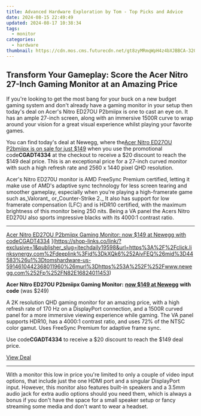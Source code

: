```yaml
---
title: Advanced Hardware Exploration by Tom - Top Picks and Advice
date: 2024-08-15 22:49:49
updated: 2024-08-17 10:38:34
tags:
  - monitor
categories:
  - hardware
thumbnail: https://cdn.mos.cms.futurecdn.net/gt8zyMRmqWpH4z4bXJBBCA-320-80.jpg
---
```


## Transform Your Gameplay: Score the Acer Nitro 27-Inch Gaming Monitor at an Amazing Price

If you're looking to get the most bang for your buck on a new budget gaming system and don't already have a gaming monitor in your setup then today's deal on Acer's Nitro ED27OU P2bmiipx is one to cast an eye on. It has an ample 27-inch screen, along with an immersive 1500R curve to wrap around your vision for a great visual experience whilst playing your favorite games.

 You can find today's deal at Newegg, where the[Acer Nitro ED27OU P2bmiipx is on sale for just $149](https://shop-links.co/link/?exclusive=1&publisher_slug=itechdaily19598&url=https%3A%2F%2Fclick.linksynergy.com%2Fdeeplink%3Fid%3DkXQk6%252AivFEQ%26mid%3D44583%26u1%3Dtomshardware-us-1283107623551148093%26murl%3Dhttps%253A%252F%252Fwww.newegg.com%252Fp%252FN82E16824011453) when you use the promotional code**CGADT4334** at the checkout to receive a $20 discount to reach the $149 deal price. This is an exceptional price for a 27-inch curved monitor with such a high refresh rate and 2560 x 1440 pixel QHD resolution.

 Acer's Nitro ED270U monitor is AMD FreeSync Premium certified, letting it make use of AMD's adaptive sync technology for less screen tearing and smoother gameplay, especially when you're playing a high-framerate game such as_Valorant_ or_Counter-Strike 2._ It also has support for low framerate compensation (LFC) and is HDR10 certified, with the maximum brightness of this monitor being 250 nits. Being a VA panel the Acers Nitro ED270U also sports impressive blacks with its 4000:1 contrast ratio.

---

[Acer Nitro ED27OU P2bmiipx Gaming Monitor:&nbsp;now $149 at Newegg with codeCGADT4334](https://cdn.mos.cms.futurecdn.net/abC45RMRXh26SmM2NFJDoL-200-100.png "Acer Nitro ED27OU P2bmiipx Gaming Monitor:&nbsp;now $149 at Newegg with codeCGADT4334") ](https://shop-links.co/link/?exclusive=1&publisher_slug=itechdaily19598&url=https%3A%2F%2Fclick.linksynergy.com%2Fdeeplink%3Fid%3DkXQk6%252AivFEQ%26mid%3D44583%26u1%3Dtomshardware-us-5914610442368011960%26murl%3Dhttps%253A%252F%252Fwww.newegg.com%252Fp%252FN82E16824011453)

**Acer Nitro ED27OU P2bmiipx Gaming Monitor:** [**now $149 at Newegg**](https://shop-links.co/link/?exclusive=1&publisher_slug=itechdaily19598&url=https%3A%2F%2Fclick.linksynergy.com%2Fdeeplink%3Fid%3DkXQk6%252AivFEQ%26mid%3D44583%26u1%3Dtomshardware-us-5529735785023706507%26murl%3Dhttps%253A%252F%252Fwww.newegg.com%252Fp%252FN82E16824011453) **with code** (was $249)  
  
 A 2K resolution QHD gaming monitor for an amazing price, with a high refresh rate of 170 Hz on a DisplayPort connection, and a 1500R curved panel for a more immersive viewing experience while gaming. The VA panel supports HDR10, has a 4000:1 contrast ratio, and uses 72% of the NTSC color gamut. Uses FreeSync Premium for adaptive frame sync.  
  
 Use code**CGADT4334** to receive a $20 discount to reach the $149 deal price.

[View Deal](https://shop-links.co/link/?exclusive=1&publisher_slug=itechdaily19598&url=https%3A%2F%2Fclick.linksynergy.com%2Fdeeplink%3Fid%3DkXQk6%252AivFEQ%26mid%3D44583%26u1%3Dtomshardware-us-5914610442368011960%26murl%3Dhttps%253A%252F%252Fwww.newegg.com%252Fp%252FN82E16824011453)

---

 With a monitor this low in price you're limited to only a couple of video input options, that include just the one HDMI port and a singular DisplayPort input. However, this monitor also features built-in speakers and a 3.5mm audio jack for extra audio options should you need them, which is always a bonus if you don't have the space for a small speaker setup or fancy streaming some media and don't want to wear a headset.

<ins class="adsbygoogle"
     style="display:block"
     data-ad-format="autorelaxed"
     data-ad-client="ca-pub-7571918770474297"
     data-ad-slot="1223367746"></ins>



<ins class="adsbygoogle"
     style="display:block"
     data-ad-client="ca-pub-7571918770474297"
     data-ad-slot="8358498916"
     data-ad-format="auto"
     data-full-width-responsive="true"></ins>
